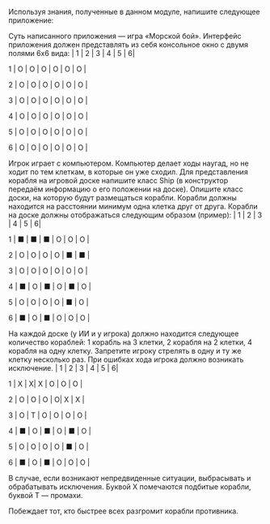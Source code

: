 Используя знания, полученные в данном модуле, напишите следующее приложение:

Суть написанного приложения — игра «Морской бой».
Интерфейс приложения должен представлять из себя консольное окно с двумя полями 6х6 вида:
    | 1 | 2 | 3 | 4 | 5 | 6|

1 | О | О | О | О | О | О |

2 | О | О | О | О | О | О |

3 | О | О | О | О | О | О |

4 | О | О | О | О | О | О |

5 | О | О | О | О | О | О |

6 | О | О | О | О | О | О |

Игрок играет с компьютером. Компьютер делает ходы наугад, но не ходит по тем клеткам, в которые он уже сходил.
Для представления корабля на игровой доске напишите класс Ship (в конструктор передаём информацию о его положении на доске).
Опишите класс доски, на которую будут размещаться корабли.
Корабли должны находится на расстоянии минимум одна клетка друг от друга.
Корабли на доске должны отображаться следующим образом (пример):
   | 1 | 2 | 3 | 4 | 5 | 6|

1 | ■ | ■ | ■ | О | О | О |

2 | О | О | О | О | ■ | ■ |

3 | О | О | О | О | О | О |

4 | ■ | О | ■ | О | ■ | О |

5 | О | О | О | О | ■ | О |

6 | ■ | О | ■ | О | О | О |

На каждой доске (у ИИ и у игрока) должно находится следующее количество кораблей: 1 корабль на 3 клетки, 2 корабля на 2 клетки, 4 корабля на одну клетку.
Запретите игроку стрелять в одну и ту же клетку несколько раз. При ошибках хода игрока должно возникать исключение.
   | 1 | 2 | 3 | 4 | 5 | 6|

1 | X | X| X | О | О | О |

2 | О | О | О | О| X | X |

3 | О | T | О | О | О | О |

4 | ■ | О | ■ | О | ■ | О |

5 | О | О | О | О | ■ | О |

6 | ■ | О | ■ | О | О | О |

В случае, если возникают непредвиденные ситуации, выбрасывать и обрабатывать исключения.
Буквой X помечаются подбитые корабли, буквой T — промахи.

Побеждает тот, кто быстрее всех разгромит корабли противника.
